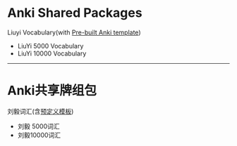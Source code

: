 # Anki Shared Packages #

Liuyi Vocabulary(with [Pre-built Anki template](https://github.com/ninja33/anki-templates))
- LiuYi  5000 Vocabulary
- LiuYi 10000 Vocabulary

---

# Anki共享牌组包 #

刘毅词汇(含[预定义模板](https://github.com/ninja33/anki-templates))
- 刘毅 5000词汇
- 刘毅10000词汇
